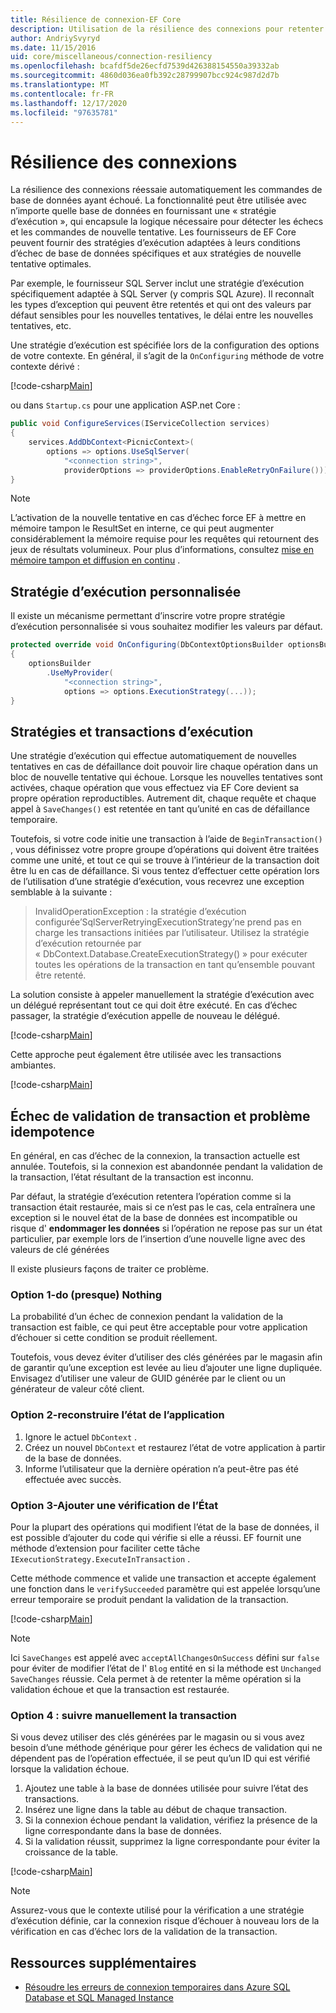 ```yaml
---
title: Résilience de connexion-EF Core
description: Utilisation de la résilience des connexions pour retenter automatiquement les commandes ayant échoué avec Entity Framework Core
author: AndriySvyryd
ms.date: 11/15/2016
uid: core/miscellaneous/connection-resiliency
ms.openlocfilehash: bcafdf5de26ecfd7539d426388154550a39332ab
ms.sourcegitcommit: 4860d036ea0fb392c28799907bcc924c987d2d7b
ms.translationtype: MT
ms.contentlocale: fr-FR
ms.lasthandoff: 12/17/2020
ms.locfileid: "97635781"
---
```

# <a name="connection-resiliency"></a>Résilience des connexions

La résilience des connexions réessaie automatiquement les commandes de base de données ayant échoué. La fonctionnalité peut être utilisée avec n’importe quelle base de données en fournissant une « stratégie d’exécution », qui encapsule la logique nécessaire pour détecter les échecs et les commandes de nouvelle tentative. Les fournisseurs de EF Core peuvent fournir des stratégies d’exécution adaptées à leurs conditions d’échec de base de données spécifiques et aux stratégies de nouvelle tentative optimales.

Par exemple, le fournisseur SQL Server inclut une stratégie d’exécution spécifiquement adaptée à SQL Server (y compris SQL Azure). Il reconnaît les types d’exception qui peuvent être retentés et qui ont des valeurs par défaut sensibles pour les nouvelles tentatives, le délai entre les nouvelles tentatives, etc.

Une stratégie d’exécution est spécifiée lors de la configuration des options de votre contexte. En général, il s’agit de la `OnConfiguring` méthode de votre contexte dérivé :

[!code-csharp[Main](../../../samples/core/Miscellaneous/ConnectionResiliency/Program.cs#OnConfiguring)]

ou dans `Startup.cs` pour une application ASP.net Core :

```csharp
public void ConfigureServices(IServiceCollection services)
{
    services.AddDbContext<PicnicContext>(
        options => options.UseSqlServer(
            "<connection string>",
            providerOptions => providerOptions.EnableRetryOnFailure()));
}
```

> [!NOTE]
> L’activation de la nouvelle tentative en cas d’échec force EF à mettre en mémoire tampon le ResultSet en interne, ce qui peut augmenter considérablement la mémoire requise pour les requêtes qui retournent des jeux de résultats volumineux. Pour plus d’informations, consultez [mise en mémoire tampon et diffusion en continu](xref:core/performance/efficient-querying#buffering-and-streaming) .

## <a name="custom-execution-strategy"></a>Stratégie d’exécution personnalisée

Il existe un mécanisme permettant d’inscrire votre propre stratégie d’exécution personnalisée si vous souhaitez modifier les valeurs par défaut.

```csharp
protected override void OnConfiguring(DbContextOptionsBuilder optionsBuilder)
{
    optionsBuilder
        .UseMyProvider(
            "<connection string>",
            options => options.ExecutionStrategy(...));
}
```

## <a name="execution-strategies-and-transactions"></a>Stratégies et transactions d’exécution

Une stratégie d’exécution qui effectue automatiquement de nouvelles tentatives en cas de défaillance doit pouvoir lire chaque opération dans un bloc de nouvelle tentative qui échoue. Lorsque les nouvelles tentatives sont activées, chaque opération que vous effectuez via EF Core devient sa propre opération reproductibles. Autrement dit, chaque requête et chaque appel à `SaveChanges()` est retentée en tant qu’unité en cas de défaillance temporaire.

Toutefois, si votre code initie une transaction à l’aide de `BeginTransaction()` , vous définissez votre propre groupe d’opérations qui doivent être traitées comme une unité, et tout ce qui se trouve à l’intérieur de la transaction doit être lu en cas de défaillance. Si vous tentez d’effectuer cette opération lors de l’utilisation d’une stratégie d’exécution, vous recevrez une exception semblable à la suivante :

> InvalidOperationException : la stratégie d’exécution configurée’SqlServerRetryingExecutionStrategy’ne prend pas en charge les transactions initiées par l’utilisateur. Utilisez la stratégie d’exécution retournée par « DbContext.Database.CreateExecutionStrategy() » pour exécuter toutes les opérations de la transaction en tant qu’ensemble pouvant être retenté.

La solution consiste à appeler manuellement la stratégie d’exécution avec un délégué représentant tout ce qui doit être exécuté. En cas d’échec passager, la stratégie d’exécution appelle de nouveau le délégué.

[!code-csharp[Main](../../../samples/core/Miscellaneous/ConnectionResiliency/Program.cs#ManualTransaction)]

Cette approche peut également être utilisée avec les transactions ambiantes.

[!code-csharp[Main](../../../samples/core/Miscellaneous/ConnectionResiliency/Program.cs#AmbientTransaction)]

## <a name="transaction-commit-failure-and-the-idempotency-issue"></a>Échec de validation de transaction et problème idempotence

En général, en cas d’échec de la connexion, la transaction actuelle est annulée. Toutefois, si la connexion est abandonnée pendant la validation de la transaction, l’état résultant de la transaction est inconnu.

Par défaut, la stratégie d’exécution retentera l’opération comme si la transaction était restaurée, mais si ce n’est pas le cas, cela entraînera une exception si le nouvel état de la base de données est incompatible ou risque d' **endommager les données** si l’opération ne repose pas sur un état particulier, par exemple lors de l’insertion d’une nouvelle ligne avec des valeurs de clé générées

Il existe plusieurs façons de traiter ce problème.

### <a name="option-1---do-almost-nothing"></a>Option 1-do (presque) Nothing

La probabilité d’un échec de connexion pendant la validation de la transaction est faible, ce qui peut être acceptable pour votre application d’échouer si cette condition se produit réellement.

Toutefois, vous devez éviter d’utiliser des clés générées par le magasin afin de garantir qu’une exception est levée au lieu d’ajouter une ligne dupliquée. Envisagez d’utiliser une valeur de GUID générée par le client ou un générateur de valeur côté client.

### <a name="option-2---rebuild-application-state"></a>Option 2-reconstruire l’état de l’application

1. Ignore le actuel `DbContext` .
2. Créez un nouvel `DbContext` et restaurez l’état de votre application à partir de la base de données.
3. Informe l’utilisateur que la dernière opération n’a peut-être pas été effectuée avec succès.

### <a name="option-3---add-state-verification"></a>Option 3-Ajouter une vérification de l’État

Pour la plupart des opérations qui modifient l’état de la base de données, il est possible d’ajouter du code qui vérifie si elle a réussi. EF fournit une méthode d’extension pour faciliter cette tâche `IExecutionStrategy.ExecuteInTransaction` .

Cette méthode commence et valide une transaction et accepte également une fonction dans le `verifySucceeded` paramètre qui est appelée lorsqu’une erreur temporaire se produit pendant la validation de la transaction.

[!code-csharp[Main](../../../samples/core/Miscellaneous/ConnectionResiliency/Program.cs#Verification)]

> [!NOTE]
> Ici `SaveChanges` est appelé avec `acceptAllChangesOnSuccess` défini sur `false` pour éviter de modifier l’état de l' `Blog` entité en si la méthode est `Unchanged` `SaveChanges` réussie. Cela permet à de retenter la même opération si la validation échoue et que la transaction est restaurée.

### <a name="option-4---manually-track-the-transaction"></a>Option 4 : suivre manuellement la transaction

Si vous devez utiliser des clés générées par le magasin ou si vous avez besoin d’une méthode générique pour gérer les échecs de validation qui ne dépendent pas de l’opération effectuée, il se peut qu’un ID qui est vérifié lorsque la validation échoue.

1. Ajoutez une table à la base de données utilisée pour suivre l’état des transactions.
2. Insérez une ligne dans la table au début de chaque transaction.
3. Si la connexion échoue pendant la validation, vérifiez la présence de la ligne correspondante dans la base de données.
4. Si la validation réussit, supprimez la ligne correspondante pour éviter la croissance de la table.

[!code-csharp[Main](../../../samples/core/Miscellaneous/ConnectionResiliency/Program.cs#Tracking)]

> [!NOTE]
> Assurez-vous que le contexte utilisé pour la vérification a une stratégie d’exécution définie, car la connexion risque d’échouer à nouveau lors de la vérification en cas d’échec lors de la validation de la transaction.

## <a name="additional-resources"></a>Ressources supplémentaires

* [Résoudre les erreurs de connexion temporaires dans Azure SQL Database et SQL Managed Instance](/azure/azure-sql/database/troubleshoot-common-connectivity-issues)
